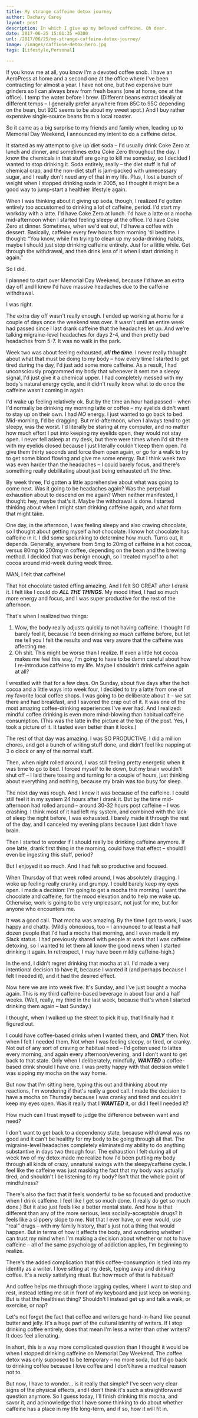 ```yaml
---
title: My strange caffeine detox journey
author: Dachary Carey
layout: post
description: In which I give up my beloved caffeine. Oh dear.
date: 2017-06-25 15:01:35 +0300
url: /2017/06/25/my-strange-caffeine-detox-journey/
image: /images/caffiene-detox-hero.jpg
tags: [Lifestyle,Personal]

---
```

If you know me at all, you know I'm a devoted coffee snob. I have an AeroPress at home and a second one at the office where I've been contracting for almost a year. I have not one, but _two_ expensive burr grinders so I can always brew from fresh beans (one at home, one at the office). I temp the water before I brew. (Different beans extract ideally at different temps &#8211; I generally prefer anywhere from 85C to 95C depending on the bean, but 92C seems to be about my sweet spot.) And I buy rather expensive single-source beans from a local roaster.

So it came as a big surprise to my friends and family when, leading up to Memorial Day Weekend, I announced my intent to do a caffeine detox.

It started as my attempt to give up diet soda &#8211; I'd usually drink Coke Zero at lunch and dinner, and sometimes extra Coke Zero throughout the day. I know the chemicals in that stuff are going to kill me someday, so I decided I wanted to stop drinking it. Soda entirely, really &#8211; the diet stuff is full of chemical crap, and the non-diet stuff is jam-packed with unnecessary sugar, and I really don't need any of that in my life. Plus, I lost a bunch of weight when I stopped drinking soda in 2005, so I thought it might be a good way to jump-start a healthier lifestyle again.

When I was thinking about it giving up soda, though, I realized I'd gotten entirely too accustomed to drinking a lot of caffeine, period. I'd start my workday with a latte. I'd have Coke Zero at lunch. I'd have a latte or a mocha mid-afternoon when I started feeling sleepy at the office. I'd have Coke Zero at dinner. Sometimes, when we'd eat out, I'd have a coffee with dessert. Basically, caffeine every few hours from morning 'til bedtime. I thought: &#8220;You know, while I'm trying to clean up my soda-drinking habits, maybe I should just stop drinking caffeine entirely. Just for a little while. Get through the withdrawal, and then drink less of it when I start drinking it again.&#8221;

So I did.

I planned to start over Memorial Day Weekend, because I'd have an extra day off and I knew I'd have massive headaches due to the caffeine withdrawal.

I was right.

The extra day off wasn't really enough. I ended up working at home for a couple of days once the weekend was over. It wasn't until an entire week had passed since I last drank caffeine that the headaches let up. And we're talking migraine-level headaches for days 2-4, and then pretty bad headaches from 5-7. It was no walk in the park.

Week two was about feeling exhausted, _**all the time**_. I never really thought about what that must be doing to my body &#8211; how every time I started to get tired during the day, I'd just add some more caffeine. As a result, I had unconsciously programmed my body that whenever it sent me a sleepy signal, I'd just give it a chemical upper. I had completely messed with my body's natural energy cycle, and it didn't really know what to do once the caffeine wasn't coming in again.

I'd wake up feeling relatively ok. But by the time an hour had passed &#8211; when I'd normally be drinking my morning latte or coffee &#8211; my eyelids didn't want to stay up on their own. I had _NO_ energy. I just wanted to go back to bed. Mid-morning, I'd be dragging. But mid-afternoon, when I always tend to get sleepy, was the worst. I'd literally be staring at my computer, and no matter how much effort I put into keeping my eyelids open, they would not stay open. I never fell asleep at my desk, but there were times when I'd sit there with my eyelids closed because I just literally couldn't keep them open. I'd give them thirty seconds and force them open again, or go for a walk to try to get some blood flowing and give me some energy. But I think week two was even harder than the headaches &#8211; I could barely focus, and there's something really debilitating about just being exhausted _all the time_.

By week three, I'd gotten a little apprehensive about what was going to come next. Was it going to be headaches again? Was the perpetual exhaustion about to descend on me again? When neither manifested, I thought: hey, maybe that's it. Maybe the withdrawal is done. I started thinking about when I might start drinking caffeine again, and what form that might take.

One day, in the afternoon, I was feeling sleepy and also craving chocolate, so I thought about getting myself a hot chocolate. I know hot chocolate has caffeine in it. I did some spelunking to determine how much. Turns out, it depends. Generally, anywhere from 5mg to 20mg of caffeine in a hot cocoa, versus 80mg to 200mg in coffee, depending on the bean and the brewing method. I decided that was benign enough, so I treated myself to a hot cocoa around mid-week during week three.

MAN, I felt that caffeine!

That hot chocolate tasted effing amazing. And I felt SO GREAT after I drank it. I felt like I could do **_ALL THE THINGS_**. My mood lifted, I had so much more energy and focus, and I was super productive for the rest of the afternoon.

That's when I realized two things:

  1. Wow, the body really adjusts quickly to not having caffeine. I thought I'd barely feel it, because I'd been drinking _so much_ caffeine before, but let me tell you I felt the results and was very aware that the caffeine was affecting me.
  2. Oh shit. This might be worse than I realize. If even a little hot cocoa makes me feel this way, I'm going to have to be damn careful about how I re-introduce caffeine to my life. Maybe I shouldn't drink caffeine again at all?

I wrestled with that for a few days. On Sunday, about five days after the hot cocoa and a little ways into week four, I decided to try a latte from one of my favorite local coffee shops. I was going to be deliberate about it &#8211; we sat there and had breakfast, and I savored the crap out of it. It was one of the most amazing coffee-drinking experiences I've ever had. And I realized: mindful coffee drinking is even more mind-blowing than habitual caffeine consumption. (This was the latte in the picture at the top of the post. Yes, I took a picture of it. It tasted even better than it looks.)

The rest of that day was amazing. I was SO PRODUCTIVE. I did a million chores, and got a bunch of writing stuff done, and didn't feel like napping at 3 o clock or any of the normal stuff.

Then, when night rolled around, I was still feeling pretty energetic when it was time to go to bed. I forced myself to lie down, but my brain wouldn't shut off &#8211; I laid there tossing and turning for a couple of hours, just thinking about everything and nothing, because my brain was too busy for sleep.

The next day was rough. And I knew it was because of the caffeine. I could still feel it in my system 24 hours after I drank it. But by the time mid-afternoon had rolled around &#8211; around 30-32 hours post caffeine &#8211; I was crashing. I think most of it had left my system, and combined with the lack of sleep the night before, I was exhausted. I barely made it through the rest of the day, and I canceled my evening plans because I just didn't have brain.

Then I started to wonder if I should really be drinking caffeine anymore. If one latte, drank first thing in the morning, could have that effect &#8211; should I even be ingesting this stuff, period?

But I enjoyed it so much. And I had felt so productive and focused.

When Thursday of that week rolled around, I was absolutely dragging. I woke up feeling really cranky and grumpy. I could barely keep my eyes open. I made a decision: I'm going to get a mocha this morning. I want the chocolate and caffeine, for the mood elevation and to help me wake up. Otherwise, work is going to be very unpleasant, not just for me, but for anyone who encounters me.

It was a good call. That mocha was amazing. By the time I got to work, I was happy and chatty. (Mildly obnoxious, too &#8211; I announced to at least a half dozen people that I'd had a mocha that morning, and I even made it my Slack status. I had previously shared with people at work that I was caffeine detoxing, so I wanted to let them all know the good news when I started drinking it again. In retrospect, I may have been mildly caffeine-high.)

In the end, I didn't regret drinking that mocha at all. I'd made a very intentional decision to have it, because I wanted it (and perhaps because I felt I needed it), and it had the desired effect.

Now here we are into week five. It's Sunday, and I've just bought a mocha again. This is my third caffeine-based beverage in about four and a half weeks. (Well, really, my third in the last week, because that's when I started drinking them again &#8211; last Sunday.)

I thought, when I walked up the street to pick it up, that I finally had it figured out.

I could have coffee-based drinks when I wanted them, and **_ONLY_** then. Not when I felt I needed them. Not when I was feeling sleepy, or tired, or cranky. Not out of any sort of craving or habitual need &#8211; I'd gotten used to lattes every morning, and again every afternoon/evening, and I don't want to get back to that state. Only when I deliberately, mindfully, _**WANTED**_ a coffee-based drink should I have one. I was pretty happy with that decision while I was sipping my mocha on the way home.

But now that I'm sitting here, typing this out and thinking about my reactions, I'm wondering if that's really a good call. I made the decision to have a mocha on Thursday because I was cranky and tired and couldn't keep my eyes open. Was it really that I _**WANTED**_ it, or did I feel I needed it?

How much can I trust myself to judge the difference between want and need?

I don't want to get back to a dependency state, because withdrawal was no good and it can't be healthy for my body to be going through all that. The migraine-level headaches completely eliminated my ability to do anything substantive in days two through four. The exhaustion I felt during all of week two of my detox made me realize how I'd been putting my body through all kinds of crazy, unnatural swings with the sleepy/caffeine cycle. I feel like the caffeine was just masking the fact that my body was actually tired, and shouldn't I be listening to my body? Isn't that the whole point of mindfulness?

There's also the fact that it feels wonderful to be so focused and productive when I drink caffeine. I feel like I get so much done. (I really do get so much done.) But it also just feels like a better mental state. And how is that different than any of the more serious, less socially-acceptable drugs? It feels like a slippery slope to me. Not that I ever have, or ever would, use &#8220;real&#8221; drugs &#8211; with my family history, that's just not a thing that would happen. But in terms of how it affects the body, and wondering whether I can trust my mind when I'm making a decision about whether or not to have caffeine &#8211; all of the same psychology of addiction applies, I'm beginning to realize.

There's the added complication that this coffee-consumption is tied into my identity as a writer. I love sitting at my desk, typing away and drinking coffee. It's a _really_ satisfying ritual. But how much of that is habitual?

And coffee helps me through those lagging cycles, where I want to stop and rest, instead letting me sit in front of my keyboard and just keep on working. But is that the healthiest thing? Shouldn't I instead get up and talk a walk, or exercise, or nap?

Let's not forget the fact that coffee and writers go hand-in-hand like peanut butter and jelly. It's a huge part of the cultural identity of writers. If I stop drinking coffee entirely, does that mean I'm less a writer than other writers? It does feel alienating.

In short, this is a way more complicated question than I thought it would be when I stopped drinking caffeine on Memorial Day Weekend. The coffee detox was only supposed to be temporary &#8211; no more soda, but I'd go back to drinking coffee because I love coffee and I don't have a medical reason not to.

But now, I have to wonder&#8230; is it really that simple? I've seen very clear signs of the physical effects, and I don't think it's such a straightforward question anymore. So I guess today, I'll finish drinking this mocha, and savor it, and acknowledge that I have some thinking to do about whether caffeine has a place in my life long-term, and if so, how it will fit in.